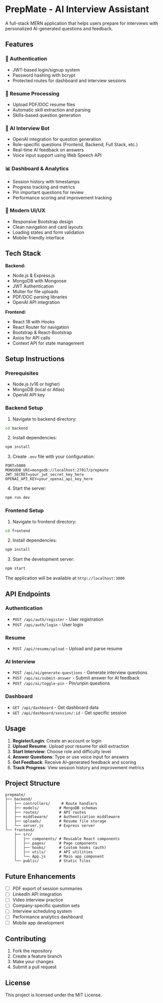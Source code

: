# PrepMate - AI Interview Assistant

A full-stack MERN application that helps users prepare for interviews with personalized AI-generated questions and feedback.

## Features

### 🔐 Authentication
- JWT-based login/signup system
- Password hashing with bcrypt
- Protected routes for dashboard and interview sessions

### 📄 Resume Processing
- Upload PDF/DOC resume files
- Automatic skill extraction and parsing
- Skills-based question generation

### 🤖 AI Interview Bot
- OpenAI integration for question generation
- Role-specific questions (Frontend, Backend, Full Stack, etc.)
- Real-time AI feedback on answers
- Voice input support using Web Speech API

### 📊 Dashboard & Analytics
- Session history with timestamps
- Progress tracking and metrics
- Pin important questions for review
- Performance scoring and improvement tracking

### 🎨 Modern UI/UX
- Responsive Bootstrap design
- Clean navigation and card layouts
- Loading states and form validation
- Mobile-friendly interface

## Tech Stack

**Backend:**
- Node.js & Express.js
- MongoDB with Mongoose
- JWT Authentication
- Multer for file uploads
- PDF/DOC parsing libraries
- OpenAI API integration

**Frontend:**
- React 18 with Hooks
- React Router for navigation
- Bootstrap & React-Bootstrap
- Axios for API calls
- Context API for state management

## Setup Instructions

### Prerequisites
- Node.js (v16 or higher)
- MongoDB (local or Atlas)
- OpenAI API key

### Backend Setup

1. Navigate to backend directory:
```bash
cd backend
```

2. Install dependencies:
```bash
npm install
```

3. Create `.env` file with your configuration:
```env
PORT=5000
MONGODB_URI=mongodb://localhost:27017/prepmate
JWT_SECRET=your_jwt_secret_key_here
OPENAI_API_KEY=your_openai_api_key_here
```

4. Start the server:
```bash
npm run dev
```

### Frontend Setup

1. Navigate to frontend directory:
```bash
cd frontend
```

2. Install dependencies:
```bash
npm install
```

3. Start the development server:
```bash
npm start
```

The application will be available at `http://localhost:3000`

## API Endpoints

### Authentication
- `POST /api/auth/register` - User registration
- `POST /api/auth/login` - User login

### Resume
- `POST /api/resume/upload` - Upload and parse resume

### AI Interview
- `POST /api/ai/generate-questions` - Generate interview questions
- `POST /api/ai/submit-answer` - Submit answer for AI feedback
- `POST /api/ai/toggle-pin` - Pin/unpin questions

### Dashboard
- `GET /api/dashboard` - Get dashboard data
- `GET /api/dashboard/session/:id` - Get specific session

## Usage

1. **Register/Login**: Create an account or login
2. **Upload Resume**: Upload your resume for skill extraction
3. **Start Interview**: Choose role and difficulty level
4. **Answer Questions**: Type or use voice input for answers
5. **Get Feedback**: Receive AI-generated feedback and scoring
6. **Track Progress**: View session history and improvement metrics

## Project Structure

```
prepmate/
├── backend/
│   ├── controllers/     # Route handlers
│   ├── models/         # MongoDB schemas
│   ├── routes/         # API routes
│   ├── middleware/     # Authentication middleware
│   ├── uploads/        # Resume file storage
│   └── server.js       # Express server
└── frontend/
    ├── src/
    │   ├── components/ # Reusable React components
    │   ├── pages/      # Page components
    │   ├── hooks/      # Custom hooks (auth)
    │   ├── utils/      # API utilities
    │   └── App.js      # Main app component
    └── public/         # Static files
```

## Future Enhancements

- [ ] PDF export of session summaries
- [ ] LinkedIn API integration
- [ ] Video interview practice
- [ ] Company-specific question sets
- [ ] Interview scheduling system
- [ ] Performance analytics dashboard
- [ ] Mobile app development

## Contributing

1. Fork the repository
2. Create a feature branch
3. Make your changes
4. Submit a pull request

## License

This project is licensed under the MIT License.
